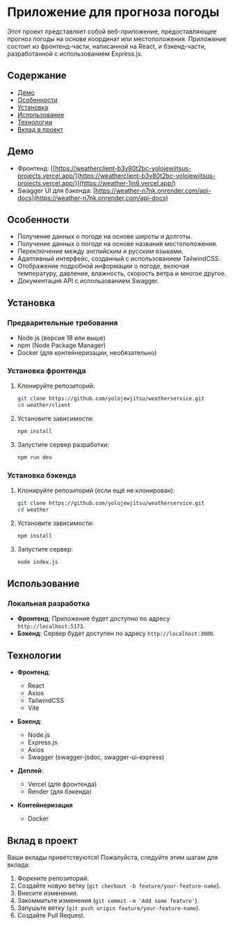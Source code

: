 # Приложение для прогноза погоды

Этот проект представляет собой веб-приложение, предоставляющее прогноз погоды на основе координат или местоположения. Приложение состоит из фронтенд-части, написанной на React, и бэкенд-части, разработанной с использованием Express.js.

## Содержание

- [Демо](#демо)
- [Особенности](#особенности)
- [Установка](#установка)
- [Использование](#использование)
- [Технологии](#технологии)
- [Вклад в проект](#вклад-в-проект)

## Демо

- Фронтенд: [[https://weatherclient-b3v80t2bc-yolojewjitsus-projects.vercel.app/](https://weatherclient-b3v80t2bc-yolojewjitsus-projects.vercel.app/)](https://weather-1in6.vercel.app/)
- Swagger UI для бэкенда: [https://weather-n7nk.onrender.com/api-docs](https://weather-n7nk.onrender.com/api-docs)

## Особенности

- Получение данных о погоде на основе широты и долготы.
- Получение данных о погоде на основе названия местоположения.
- Переключение между английским и русским языками.
- Адаптивный интерфейс, созданный с использованием TailwindCSS.
- Отображение подробной информации о погоде, включая температуру, давление, влажность, скорость ветра и многое другое.
- Документация API с использованием Swagger.

## Установка

### Предварительные требования

- Node.js (версия 18 или выше)
- npm (Node Package Manager)
- Docker (для контейнеризации, необязательно)

### Установка фронтенда

1. Клонируйте репозиторий:
    ```sh
    git clone https://github.com/yolojewjitsu/weatherservice.git
    cd weather/client
    ```

2. Установите зависимости:
    ```sh
    npm install
    ```

3. Запустите сервер разработки:
    ```sh
    npm run dev
    ```

### Установка бэкенда

1. Клонируйте репозиторий (если ещё не клонирован):
    ```sh
    git clone https://github.com/yolojewjitsu/weatherservice.git
    cd weather
    ```

2. Установите зависимости:
    ```sh
    npm install
    ```

3. Запустите сервер:
    ```sh
    node index.js
    ```

## Использование

### Локальная разработка

- **Фронтенд**: Приложение будет доступно по адресу `http://localhost:5173`.
- **Бэкенд**: Сервер будет доступен по адресу `http://localhost:3000`.



## Технологии

- **Фронтенд**:
  - React
  - Axios
  - TailwindCSS
  - Vite

- **Бэкенд**:
  - Node.js
  - Express.js
  - Axios
  - Swagger (swagger-jsdoc, swagger-ui-express)

- **Деплой**:
  - Vercel (для фронтенда)
  - Render (для бэкенда)
- **Контейнеризация**
  - Docker
## Вклад в проект

Ваши вклады приветствуются! Пожалуйста, следуйте этим шагам для вклада:

1. Форкните репозиторий.
2. Создайте новую ветку (`git checkout -b feature/your-feature-name`).
3. Внесите изменения.
4. Закоммитьте изменения (`git commit -m 'Add some feature'`).
5. Запушьте ветку (`git push origin feature/your-feature-name`).
6. Создайте Pull Request.

